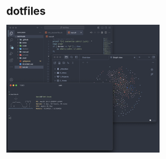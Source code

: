 # dotfiles

<img src=".github/images/how-could-you-tell-that-i-like-the-nord-color-theme.png" alt="theme" align="center" width="80%">
